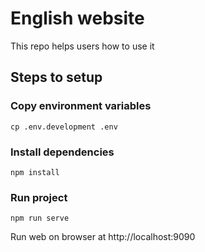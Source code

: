 # English website

This repo helps users how to use it

## Steps to setup

### Copy environment variables

```
cp .env.development .env
```

### Install dependencies

```
npm install
```

### Run project

```
npm run serve
```

Run web on browser at http://localhost:9090
